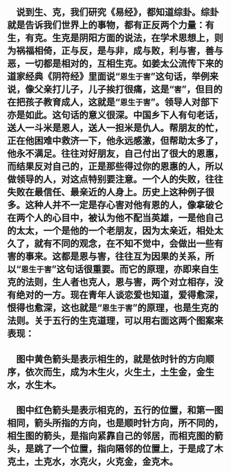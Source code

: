 &emsp;说到生、克，我们研究《易经》，都知道综卦。综卦就是告诉我们世界上的事物，都有正反两个力量：有生，有克。生克是阴阳方面的说法，在学术思想上，则为祸福相倚，正与反，是与非，成与败，利与害，善与恶，一切都是相对的，互相生克。如姜太公流传下来的道家经典《阴符经》里面说“``恩生于害``”这句话，举例来说，像父亲打儿子，儿子挨打很痛，这是“``害``”，但目的在把孩子教育成人，这就是“``恩生于害``”。领导人对部下亦是如此。这句话的意义很深。中国乡下人有句老话，送人一斗米是恩人，送人一担米是仇人。帮朋友的忙，正在他困难中救济一下，他永远感激，但帮助太多了，他永不满足。往往对好朋友，自己付出了很大的恩惠，而结果反对自己的，正是那些得过你的恩惠的人，所以做领导的人，对这点特别要注意。一个人的失败，往往失败在最信任、最亲近的人身上。历史上这种例子很多。这种人并不一定是存心害对他有恩的人，像拿破仑在两个人的心目中，被认为他不配当英雄，一是他自己的太太，一个是他的一个老朋友，因为太亲近，相处太久了，就有不同的观念，在不知不觉中，会做出一些有害的事来。这都是恩与害，往往互为因果的关系，所以“``恩生于害``”这句话很重要。而它的原理，亦即来自生克的法则，生人者也克人，恩与害，两个对立相存，没有绝对的一方。现在青年人谈恋爱也知道，爱得愈深，恨得也愈深，这也就是“``恩生于害``”的原理，也是生克的法则。关于五行的生克道理，可以用右面这两个图案来表现：
---
&emsp;图中黄色箭头是表示相生的，就是依时针的方向顺序，依次而生，成为木生火，火生土，土生金，金生水，水生木。
---
&emsp;图中红色箭头是表示相克的，五行的位置，和第一图相同，箭头所指的方向，也是顺时针方向，所不同的，相生图的箭头，是指向紧靠自己的邻居，而相克图的箭头，是跳了一个位置，指向隔邻的位置上，于是成了木克土，土克水，水克火，火克金，金克木。
---
